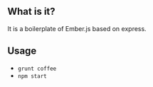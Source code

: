 ## What is it?

It is a boilerplate of Ember.js based on express.

## Usage

+ `grunt coffee`
+ `npm start`
